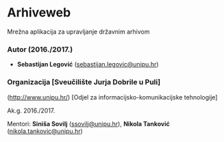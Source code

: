 # Arhiveweb
Mrežna aplikacija za upravljanje državnim arhivom

### Autor (2016./2017.)
- **Sebastijan Legović** (sebastijan.legovic@unipu.hr)

### Organizacija [Sveučilište Jurja Dobrile u Puli]
(http://www.unipu.hr/) [Odjel za informacijsko-komunikacijske tehnologije]

Ak.g. 2016./2017. 

Mentori: **Siniša Sovilj** (ssovilj@unipu.hr), **Nikola Tanković** (nikola.tankovic@unipu.hr)
